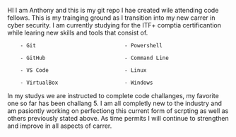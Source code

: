 HI I am Anthony and this is my git repo I hae created wile attending code fellows.  This is my trainging ground as I transition into my new carrer in cyber security.  I am currently studying for the ITF+ comptia certificantion while learing new skills and tools that consist of. 
       
        - Git                            - Powershell
        
        - GitHub                         - Command Line   
        
        - VS Code                        - Linux
       
        - VirtualBox                     - Windows

In my studys we are instructed to complete code challanges, my favorite one so far has been challang 5.  I am all completly new to the industry and am pasiontly working on perfectiong this current form of scrpting as well as others previously stated above.   As time permits I will continue to strengthen and improve in all aspects of carrer.  
        
